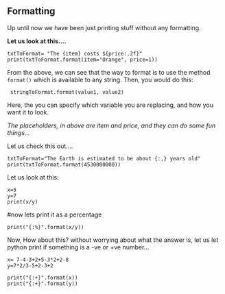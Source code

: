 ## Formatting
Up until now we have been just printing stuff without any formatting. 

****Let us look at this....****

    txtToFormat= "The {item} costs ${price:.2f}"
    print(txtToFormat.format(item="Orange", price=1))

From the above, we can see that the way to format is to use the method `format()` which is available to any string. 
Then, you would do this:

     stringToFormat.format(value1, value2)

Here, the you can specify which variable you are replacing, and how you want it to look. 

*The placeholders, in above are item and price, and they can do some fun things...*

Let us check this out....

    txtToFormat="The Earth is estimated to be about {:,} years old"
    print(txtToFormat.format(4530000000))

Let us look at this:

    x=5
    y=7
    print(x/y)

#now lets print it as a percentage

    print("{:%}".format(x/y))

Now, How about this? without worrying about what the answer is, let us let python print if something is a  -ve or +ve number...

    x= 7-4-3+2+5-3*2+2-8
    y=7*2/3-5+2-3+2
    
    print("{:+}".format(x))
    print("{:+}".format(y))

